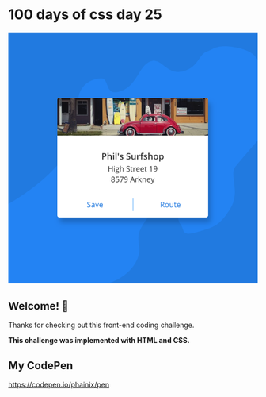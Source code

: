 # 100 days of css day 25

![Header/intro section ](../design/Map.png)

## Welcome! 👋 

Thanks for checking out this front-end coding challenge. 

**This challenge was implemented with HTML and CSS.**

## My CodePen
https://codepen.io/phainix/pen

